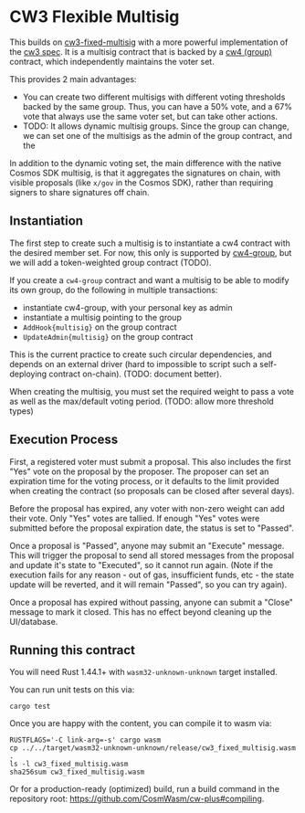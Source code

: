 # CW3 Flexible Multisig

This builds on [cw3-fixed-multisig](../cw3-fixed-multisig) with a more powerful
implementation of the [cw3 spec](../../packages/cw3/README.md). It is a multisig
contract that is backed by a [cw4 (group)](../../packages/cw4/README.md)
contract, which independently maintains the voter set.

This provides 2 main advantages:

- You can create two different multisigs with different voting thresholds backed
  by the same group. Thus, you can have a 50% vote, and a 67% vote that always
  use the same voter set, but can take other actions.
- TODO: It allows dynamic multisig groups. Since the group can change, we can
  set one of the multisigs as the admin of the group contract, and the

In addition to the dynamic voting set, the main difference with the native
Cosmos SDK multisig, is that it aggregates the signatures on chain, with visible
proposals (like `x/gov` in the Cosmos SDK), rather than requiring signers to
share signatures off chain.

## Instantiation

The first step to create such a multisig is to instantiate a cw4 contract with
the desired member set. For now, this only is supported by
[cw4-group](../cw4-group), but we will add a token-weighted group contract
(TODO).

If you create a `cw4-group` contract and want a multisig to be able to modify
its own group, do the following in multiple transactions:

- instantiate cw4-group, with your personal key as admin
- instantiate a multisig pointing to the group
- `AddHook{multisig}` on the group contract
- `UpdateAdmin{multisig}` on the group contract

This is the current practice to create such circular dependencies, and depends
on an external driver (hard to impossible to script such a self-deploying
contract on-chain). (TODO: document better).

When creating the multisig, you must set the required weight to pass a vote as
well as the max/default voting period. (TODO: allow more threshold types)

## Execution Process

First, a registered voter must submit a proposal. This also includes the first
"Yes" vote on the proposal by the proposer. The proposer can set an expiration
time for the voting process, or it defaults to the limit provided when creating
the contract (so proposals can be closed after several days).

Before the proposal has expired, any voter with non-zero weight can add their
vote. Only "Yes" votes are tallied. If enough "Yes" votes were submitted before
the proposal expiration date, the status is set to "Passed".

Once a proposal is "Passed", anyone may submit an "Execute" message. This will
trigger the proposal to send all stored messages from the proposal and update
it's state to "Executed", so it cannot run again. (Note if the execution fails
for any reason - out of gas, insufficient funds, etc - the state update will be
reverted, and it will remain "Passed", so you can try again).

Once a proposal has expired without passing, anyone can submit a "Close" message
to mark it closed. This has no effect beyond cleaning up the UI/database.

## Running this contract

You will need Rust 1.44.1+ with `wasm32-unknown-unknown` target installed.

You can run unit tests on this via:

`cargo test`

Once you are happy with the content, you can compile it to wasm via:

```
RUSTFLAGS='-C link-arg=-s' cargo wasm
cp ../../target/wasm32-unknown-unknown/release/cw3_fixed_multisig.wasm .
ls -l cw3_fixed_multisig.wasm
sha256sum cw3_fixed_multisig.wasm
```

Or for a production-ready (optimized) build, run a build command in the
repository root: https://github.com/CosmWasm/cw-plus#compiling.
